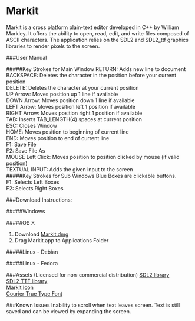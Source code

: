 # Markit

Markit is a cross platform plain-text editor developed in C++ by William Markley.  It offers the ability to open, read, edit, and write files composed of ASCII characters.  The application relies on the SDL2 and SDL2_ttf graphics libraries to render pixels to the screen.


###User Manual

#####Key Strokes for Main Window
RETURN:	     Adds new line to document  
BACKSPACE:   Deletes the character in the position before your current position  
DELETE:      Deletes the character at your current position  
UP Arrow:    Moves position up 1 line if available  
DOWN Arrow:  Moves position down 1 line if available  
LEFT Arrow:  Moves position left 1 position if available  
RIGHT Arrow: Moves position right 1 position if available  
TAB:         Inserts TAB_LENGTH(4) spaces at current position  
ESC:         Closes Window  
HOME:        Moves position to beginning of current line  
END:         Moves position to end of current line  
F1:          Save File  
F2:          Save File As  
MOUSE Left Click:  Moves position to position clicked by mouse (if valid position)  
TEXTUAL INPUT:     Adds the given input to the screen  
#####Key Strokes for Sub Windows
Blue Boxes are clickable buttons.  
F1:    Selects Left Boxes  
F2:    Selects Right Boxes  


###Download Instructions:

#####Windows

#####OS X
1. Download [Markit.dmg](http:)
2. Drag Markit.app to Applications Folder

#####Linux - Debian

#####Linux - Fedora



###Assets (Licensed for non-commercial distribution)
[SDL2 library](https://www.libsdl.org/download-2.0.php)  
[SDL2 TTF library](https://www.libsdl.org/projects/SDL_ttf/)  
[Markit Icon](http://www.iconeasy.com/icon/letter-m-icon/)  
[Courier True Type Font](https://github.com/caarlos0/msfonts/blob/master/fonts/cour.ttf)  


###Known Issues
Inability to scroll when text leaves screen.  Text is still saved and can be viewed by expanding the screen.


 
